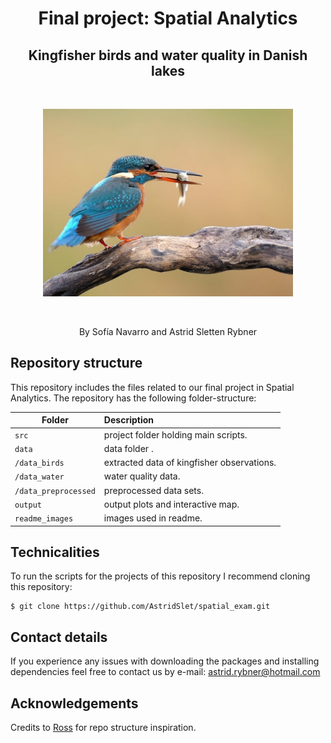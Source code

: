 <h1 align="center">Final project: Spatial Analytics</h1>
<h2 align="center">
Kingfisher birds and water quality in Danish lakes
    </h2>
   

&nbsp;
&nbsp;

<p align="center"> <img src="readme_images/isfugl.jpg" alt="Logo" width="400" height="300"></a> 

&nbsp;
&nbsp;

<p align="center">
    By Sofía Navarro and Astrid Sletten Rybner
    <br />

## Repository structure

This repository includes the files related to our final project in Spatial Analytics. The repository has the following folder-structure:

| Folder | Description|
|--------|:-----------|
```src``` | project folder holding main scripts. 
```data```| data folder .
```/data_birds```| extracted data of kingfisher observations.
```/data_water```| water quality data.
```/data_preprocessed```| preprocessed data sets.
```output``` | output plots and interactive map.
```readme_images``` | images used in readme.


## Technicalities

To run the scripts for the projects of this repository I recommend cloning this repository:

```
$ git clone https://github.com/AstridSlet/spatial_exam.git

```


## Contact details
If you experience any issues with downloading the packages and installing dependencies feel free to contact us by e-mail: astrid.rybner@hotmail.com


## Acknowledgements
Credits to [Ross](https://pure.au.dk/portal/en/persons/ross-deans-kristensenmclachlan(29ad140e-0785-4e07-bdc1-8af12f15856c).html) for repo structure inspiration.


